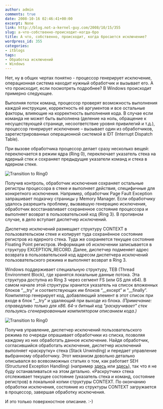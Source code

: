 ```yaml
---
author: admin
comments: true
date: 2008-10-16 02:46:41+00:00
excerpt: None
link: http://blog.not-a-kernel-guy.com/2008/10/15/355
slug: а-что-собственно-происходит-когда-бро
title: А что, собственно, происходит, когда бросается исключение?
wordpress_id: 355
categories:
- itblogs
tags:
- Обработка исключений
- Windows
---
```


Нет, ну в общих чертах понятно - процессор генерирует исключение, операционная система находит нужный обработчик и вызывает его. А что происходит, если посмотреть подробнее? В Windows происходит примерно следующее.

Выполняя поток команд, процессор проверят возможность выполнения каждой инструкции, корректность её аргументов и все остальные факторы, влияющие на корректность выполнения кода. В случае если команда не может быть выполнена (деление на ноль, обращение к несуществующей странице, несоответствие уровня привилегий и т.д.), процессор генерирует исключение – вызывает один из обработчиков, зарегистрированных операционной системой в IDT (Interrupt Dispatch Table).

При вызове обработчика процессор делает сразу несколько вещей: переключается в режим ядра (Ring 0), переключает указатель стека на ядерный стек и сохраняет предыдущие указатели команд и стека в ядерном стеке.

![Transition to Ring0](http://blog.not-a-kernel-guy.com/wp-content/uploads/2008/10/exception_ring0_transition.png)

Получив контроль, обработчик исключения сохраняет остальные регистры процессора в стеке и выполняет действия, специфичные для конкретного исключения. Например, обработчик Page Fault Exception запрашивает подкачку страницы у Memory Manager. Если обработчику удалось  разрешить проблему, вызвавшую генерацию исключения, обработчик восстанавливает сохраненное состояние процессора и выполняет возврат в пользовательский код (Ring 3). В противном случае, в дело вступает диспетчер исключений.

Диспетчер исключений размещает структуру CONTEXT в пользовательском стеке и копирует туда сохранённое состояние регистров из ядерного стека. Туда же сохраняется текущее состояние Floating Point регистров. Информация об исключении записывается в структуру EXCEPTION_RECORD. Далее, диспетчер подменяет адрес возврата в пользовательский код адресом диспетчера исключений пользовательского режима и выполняет возврат в Ring 3.

Windows поддерживает специальную структуру, TEB (Thread Environment Block), где хранятся локальные данные потока. Эта структура  доступна из Ring 3 через сегмент FS (или GS для x64). В самом начале этой структуры хранится указатель на список вложенных блоков “__try” и соответствующих им блоков “__except” и “__finally”. Компилятор генерирует код, добавляющий элемент в этот список при входе в блок “__try” и удаляющий при выходе из блока. _(Примечание: справедливо только для x86. 64-х битный код "раскручивает" стек пользуясь сгенерированным компилятором описанием кода.)_

![Transition to Ring0](http://blog.not-a-kernel-guy.com/wp-content/uploads/2008/10/exception_chain.png)

Получив управление, диспетчер исключений пользовательского режима по очереди опрашивает обработчики из списка, позволяя каждому из них обработать данное исключение. Найдя обработчик, согласившийся обработать исключение, диспетчер исключений выполняет «раскрутку» стека (Stack Unwinding) и передает управление выбранному обработчику. Этот механизм довольно детально описывался во всевозможных статьях о том, как работает SEH (Structured Exception Handling) (например [здесь](http://www.rsdn.ru/article/baseserv/except.xml) или [здесь](http://www.nynaeve.net/?p=113)), так что я не буду останавливаться на этом детально. «Раскрутчик» стека отслеживает текущее состояние (указатель стека и команд, состояние регистров) в локальной копии структуры CONTEXT. По окончанию обработки исключения, состояние из структуры CONTEXT загружается в процессор, завершая обработку исключения.

И это только поверхностное описание. :-)
